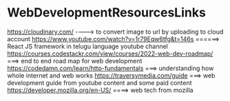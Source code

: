 # WebDevelopmentResourcesLinks

https://cloudinary.com/ ----> to convert image to url by uploading to cloud account
https://www.youtube.com/watch?v=1r79Eqw6tfg&t=146s ======> React JS framework in telugu language youtube channel
https://courses.codestackr.com/view/courses/2022-web-dev-roadmap/ ===> end to end road map for web development
https://codedamn.com/learn/http-fundamentals ===> understanding how whole internet and web works
https://traversymedia.com/guide ===> web development guide from youtube content and some paid content<br>
https://developer.mozilla.org/en-US/ ====> web tech from mozilla
